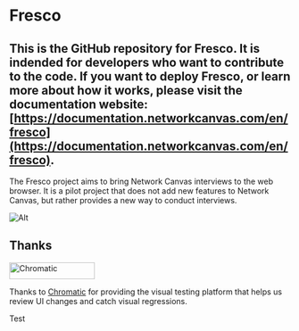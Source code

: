 # Fresco

## **This is the GitHub repository for Fresco. It is indended for developers who want to contribute to the code. If you want to deploy Fresco, or learn more about how it works, please visit the documentation website: [https://documentation.networkcanvas.com/en/fresco](https://documentation.networkcanvas.com/en/fresco).**

The Fresco project aims to bring Network Canvas interviews to the web browser. It is a pilot project that does not
add new features to Network Canvas, but rather provides a new way to conduct interviews.

![Alt](https://repobeats.axiom.co/api/embed/3902b97960b7e32971202cbd5b0d38f39d51df51.svg 'Repobeats analytics image')

## Thanks

<a href="https://www.chromatic.com/"><img src="https://user-images.githubusercontent.com/321738/84662277-e3db4f80-af1b-11ea-88f5-91d67a5e59f6.png" width="153" height="30" alt="Chromatic" /></a>

Thanks to [Chromatic](https://www.chromatic.com/) for providing the visual testing platform that helps us review UI changes and catch visual regressions.

Test
